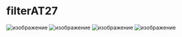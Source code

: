 # filterAT27
![изображение](https://user-images.githubusercontent.com/91628164/141806931-27b2b581-e0f1-4eea-bd30-7e42947a1566.png)
![изображение](https://user-images.githubusercontent.com/91628164/141807373-f5444afc-4ff5-44e3-ae15-561832fd90ee.png)
![изображение](https://user-images.githubusercontent.com/91628164/141809807-c4989a47-4de9-4f29-9d63-4ce64889faa3.png)
![изображение](https://user-images.githubusercontent.com/91628164/141824546-428963de-656b-4c5c-9e52-1d47ae089117.png)
